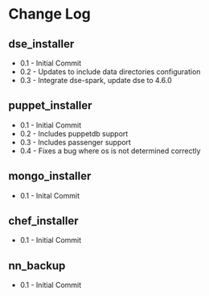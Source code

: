 Change Log
==========

dse_installer
-------------
* 0.1 - Initial Commit
* 0.2 - Updates to include data directories configuration
* 0.3 - Integrate dse-spark, update dse to 4.6.0

puppet_installer
----------------
* 0.1 - Initial Commit
* 0.2 - Includes puppetdb support
* 0.3 - Includes passenger support
* 0.4 - Fixes a bug where os is not determined correctly

mongo_installer
---------------
* 0.1 - Inital Commit

chef_installer
--------------
* 0.1 - Initial Commit

nn_backup
---------
* 0.1 - Initial Commit